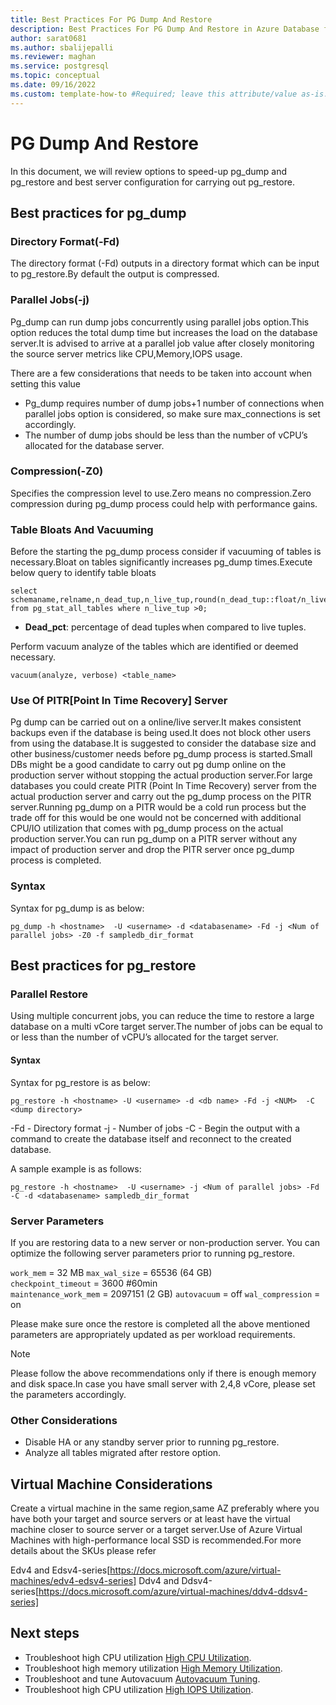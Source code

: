 ```yaml
---
title: Best Practices For PG Dump And Restore
description: Best Practices For PG Dump And Restore in Azure Database for PostgreSQL - Flexible Server 
author: sarat0681
ms.author: sbalijepalli
ms.reviewer: maghan
ms.service: postgresql
ms.topic: conceptual
ms.date: 09/16/2022
ms.custom: template-how-to #Required; leave this attribute/value as-is.
---
```


# PG Dump And Restore

In this document, we will review options to speed-up pg_dump and pg_restore and best server configuration for carrying out pg_restore.

## Best practices for pg_dump

### Directory Format(-Fd)

The directory format (-Fd) outputs in a directory format which can be input to pg_restore.By default the output is compressed.

### Parallel Jobs(-j)

Pg_dump can run dump jobs concurrently using parallel jobs option.This option reduces the total dump time but increases the load on the database server.It is advised to arrive at a parallel job value after closely monitoring the source server metrics like CPU,Memory,IOPS usage.

There are a few considerations that needs to be taken into account when setting this value
- Pg_dump requires number of dump jobs+1 number of connections when parallel jobs option is considered, so make sure max_connections is set accordingly.
- The number of dump jobs should be less than the number of vCPU’s allocated for the database server.

### Compression(-Z0)

Specifies the compression level to use.Zero means no compression.Zero compression during pg_dump process could help with performance gains.

### Table Bloats And Vacuuming

Before the starting the pg_dump process consider if vacuuming of tables is necessary.Bloat on tables significantly increases pg_dump times.Execute below query to identify table bloats 

```
select schemaname,relname,n_dead_tup,n_live_tup,round(n_dead_tup::float/n_live_tup::float*100) dead_pct,autovacuum_count,last_vacuum,last_autovacuum,last_autoanalyze,last_analyze from pg_stat_all_tables where n_live_tup >0;
```
- **Dead_pct**: percentage of dead tuples when compared to live tuples.

Perform vacuum analyze of the tables which are identified or deemed necessary. 

```
vacuum(analyze, verbose) <table_name> 
```

### Use Of PITR[Point In Time Recovery] Server

Pg dump can be carried out on a online/live server.It makes consistent backups even if the database is being used.It does not block other users from using the database.It is suggested to consider the database size and other business/customer needs before pg_dump process is started.Small DBs might be a good candidate to carry out pg dump online on the production server without stopping the actual production server.For large databases you could create PITR (Point In Time Recovery) server from the actual production server and carry out the pg_dump process on the PITR server.Running pg_dump on a PITR would be a cold run process but the trade off for this would be one would not be concerned with additional CPU/IO utilization that comes with pg_dump process on the actual production server.You can run pg_dump on a PITR server without any impact of production server and drop the PITR server once pg_dump process is completed.

### Syntax

Syntax for pg_dump is as below:

`pg_dump -h <hostname>  -U <username> -d <databasename> -Fd -j <Num of parallel jobs> -Z0 -f sampledb_dir_format`


## Best practices for pg_restore

### Parallel Restore

Using multiple concurrent jobs, you can reduce the time to restore a large database on a multi vCore target server.The number of jobs can be equal to or less than the number of vCPU’s allocated for the target server.


#### Syntax

Syntax for pg_restore is as below:

`pg_restore -h <hostname> -U <username> -d <db name> -Fd -j <NUM>  -C  <dump directory>`

-Fd - Directory format
-j - Number of jobs
-C - Begin the output with a command to create the database itself and reconnect to the created database.

A sample example is as follows:

`pg_restore -h <hostname>  -U <username> -j <Num of parallel jobs> -Fd -C -d <databasename> sampledb_dir_format`

### Server Parameters

If you are restoring data to a new server or non-production server. You can optimize the following server parameters prior to running pg_restore.

`work_mem` = 32 MB
`max_wal_size` = 65536 (64 GB)  
`checkpoint_timeout` = 3600 #60min  
`maintenance_work_mem` = 2097151 (2 GB)
`autovacuum` = off
`wal_compression` = on

Please make sure once the restore is completed all the above mentioned parameters are appropriately updated as per workload requirements.

> [!NOTE]
> Please follow the above recommendations only if there is enough memory and disk space.In case you have small server with 2,4,8 vCore, please set the parameters accordingly.

### Other Considerations

- Disable HA or any standby server prior to running pg_restore.
- Analyze all tables migrated after restore option.


## Virtual Machine Considerations

Create a virtual machine in the same region,same AZ preferably where you have both your target and source servers or at least have the virtual machine closer to source server or a target server.Use of Azure Virtual Machines with high-performance local SSD is recommended.For more details about the SKUs please refer

Edv4 and Edsv4-series[https://docs.microsoft.com/azure/virtual-machines/edv4-edsv4-series]
Ddv4 and Ddsv4-series[https://docs.microsoft.com/azure/virtual-machines/ddv4-ddsv4-series]

## Next steps

- Troubleshoot high CPU utilization [High CPU Utilization](./how-to-high-cpu-utilization.md).
- Troubleshoot high memory utilization [High Memory Utilization](./how-to-high-memory-utilization.md).
- Troubleshoot and tune Autovacuum [Autovacuum Tuning](./how-to-autovacuum-tuning.md).
- Troubleshoot high CPU utilization [High IOPS Utilization](./how-to-high-io-utilization.md).